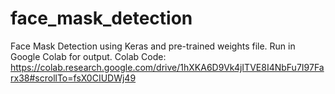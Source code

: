 # face_mask_detection
Face Mask Detection using Keras and pre-trained weights file. Run in Google Colab for output.
Colab Code: https://colab.research.google.com/drive/1hXKA6D9Vk4jITVE8I4NbFu7I97Farx38#scrollTo=fsX0CIUDWj49
